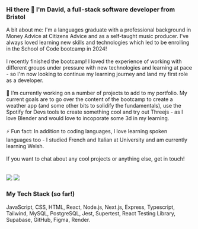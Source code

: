 ### Hi there 👋 I'm David, a full-stack software developer from Bristol

<div style='display:flex, flex-direction:column, justify-content:center'>

<div style='display:flex'>
A bit about me: I'm a languages graduate with a professional background in Money Advice at Citizens Advice and as a self-taught music producer. I've always loved learning new skills and technologies which led to be enrolling in the School of Code bootcamp in 2024! 
<br/><br/>
I recently finished the bootcamp! I loved the experience of working with different groups under pressure with new technologies and learning at pace - so I'm now looking to continue my learning journey and land my first role as a developer.
<br/><br/>
 🌱 I’m currently working on a number of projects to add to my portfolio. My current goals are to go over the content of the bootcamp to create a weather app (and some other bits to solidify the fundamentals), use the Spotify for Devs tools to create something cool and try out Threejs - as I love Blender and would love to incoporate some 3d in my learning.
<br/><br/>
 ⚡ Fun fact: In addition to coding languages, I love learning spoken languages too - I studied French and Italian at University and am currently learning Welsh.
<br/><br/>
If you want to chat about any cool projects or anything else, get in touch! 
</div>
</div>
<br/><br/>
<div align="left"> 
  <a href = "mailto: dixondavidjohn7@gmail.com"><img src="https://img.shields.io/badge/-Email-%23333?style=for-the-badge&logo=gmail&logoColor=white" target="_blank"></a>
  <a href="https://www.linkedin.com/in/david-dixon-64b021201" target="_blank"><img src="https://img.shields.io/badge/-LinkedIn-%230077B5?style=for-the-badge&logo=linkedin&logoColor=white" target="_blank"></a>
</div>
 <h3> My Tech Stack (so far!) </h2>
<div>
 JavaScript, CSS, HTML, React, Node.js, Next.js, Express, Typescript, Tailwind, MySQL, PostgreSQL, Jest, Supertest, React Testing Library, Supabase, GitHub, Figma, Render.
</div>


